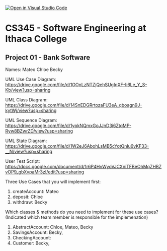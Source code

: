 [![Open in Visual Studio Code](https://classroom.github.com/assets/open-in-vscode-f059dc9a6f8d3a56e377f745f24479a46679e63a5d9fe6f495e02850cd0d8118.svg)](https://classroom.github.com/online_ide?assignment_repo_id=6984101&assignment_repo_type=AssignmentRepo)
# CS345 - Software Engineering at Ithaca College
## Project 01 - Bank Software

Names: 
Mateo
Chloe
Becky

UML Use Case Diagram: https://drive.google.com/file/d/1OOnLzNTZjQehSUgIqXF-Ii6Le_Y_S-Kb/view?usp=sharing

UML Class Diagram: https://drive.google.com/file/d/14SnEDGRrtozaFU3eA_qboagn9J-kytWj/view?usp=sharing

UML Sequence Diagram: https://drive.google.com/file/d/1ypkNQmxGoJJnD3i6ZtqMP-Ryw8BZwrZD/view?usp=sharing

UML State Diagram: https://drive.google.com/file/d/1W2eJ6AbohLsMB5cYotQnlu6vKF33-__N/view?usp=sharing

User Test Script: https://docs.google.com/document/d/1r6P4HvWyoVJCXniTFBeOhMqZHBZvOP9_gbXvpaMr3zI/edit?usp=sharing

Three Use Cases that you will implement first:
1. createAccount: Mateo
2. deposit: Chloe
3. withdraw: Becky

Which classes & methods do you need to implement for these use cases?
(Indicated which team member is responsible for the implemenation)
1. AbstractAccount: Chloe, Mateo, Becky
2. SavingsAccount: Becky, 
3. CheckingAccount: 
4. Customer: Becky, 


